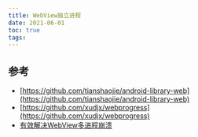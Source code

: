```yaml
---
title: WebView独立进程
date: 2021-06-01
toc: true
tags:
---
```





## 参考

- [https://github.com/tianshaojie/android-library-web](https://github.com/tianshaojie/android-library-web)
- [https://github.com/xudjx/webprogress](https://github.com/xudjx/webprogress)
- [有效解决WebView多进程崩溃](https://www.jianshu.com/p/48693ecd5d70)
